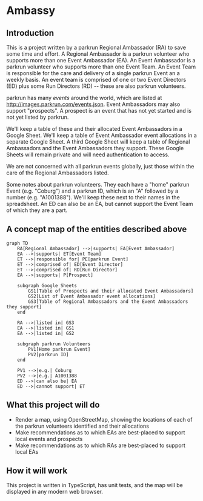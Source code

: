 # Ambassy

## Introduction

This is a project written by a parkrun Regional Ambassador (RA) to save some time and effort. A Regional Ambassador is a parkrun volunteer who supports more than one Event Ambassador (EA). An Event Ambassador is a parkrun volunteer who supports more than one Event Team. An Event Team is responsible for the care and delivery of a single parkrun Event an a weekly basis. An event team is comprised of one or two Event Directors (ED) plus some Run Directors (RD) -- these are also parkrun volunteers.

parkrun has many _events_ around the world, which are listed at <http://images.parkrun.com/events.json>. Event Ambassadors may also support "prospects". A prospect is an event that has not yet started and is not yet listed by parkrun.

We'll keep a table of these and their allocated Event Ambassadors in a Google Sheet.
We'll keep a table of Event Ambassador event allocations in a separate Google Sheet.
A third Google Sheet will keep a table of Regional Ambassadors and the Event Ambassadors they support.
These Google Sheets will remain private and will need authentication to access.

We are not concerned with all parkrun events globally, just those within the care of the Regional Ambassadors listed.

Some notes about parkrun volunteers. They each have a "home" parkrun Event (e.g. "Coburg") and a parkrun ID, which is an "A" followed by a number (e.g. "A1001388"). We'll keep these next to their names in the spreadsheet. An ED can also be an EA, but cannot support the Event Team of which they are a part.

## A concept map of the entities described above

```mermaid
graph TD
    RA[Regional Ambassador] -->|supports| EA[Event Ambassador]
    EA -->|supports| ET[Event Team]
    ET -->|responsible for| PE[parkrun Event]
    ET -->|comprised of| ED[Event Director]
    ET -->|comprised of| RD[Run Director]
    EA -->|supports| P[Prospect]

    subgraph Google Sheets
        GS1[Table of Prospects and their allocated Event Ambassadors]
        GS2[List of Event Ambassador event allocations]
        GS3[Table of Regional Ambassadors and the Event Ambassadors they support]
    end

    RA -->|listed in| GS3
    EA -->|listed in| GS1
    EA -->|listed in| GS2

    subgraph parkrun Volunteers
        PV1[Home parkrun Event]
        PV2[parkrun ID]
    end

    PV1 -->|e.g.| Coburg
    PV2 -->|e.g.| A1001388
    ED -->|can also be| EA
    ED -->|cannot support| ET
  ```

## What this project will do

- Render a map, using OpenStreetMap, showing the locations of each of the parkrun volunteers identified and their allocations
- Make recommendations as to which EAs are best-placed to support local events and prospects
- Make recommendations as to which RAs are best-placed to support local EAs

## How it will work

This project is written in TypeScript, has unit tests, and the map will be displayed in any modern web browser.
